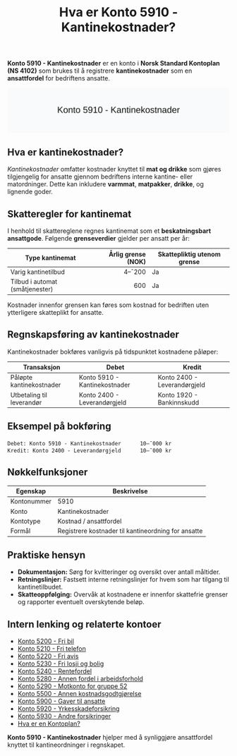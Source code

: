 ﻿---
title: "Hva er Konto 5910 - Kantinekostnader?"
seoTitle: "5910-kantinekostnader"
description: '**Konto 5910 - Kantinekostnader** er en konto i **Norsk Standard Kontoplan (NS 4102)** som brukes til å registrere **kantinekostnader** som en **ansattfordel*...'
---

**Konto 5910 - Kantinekostnader** er en konto i **Norsk Standard Kontoplan (NS 4102)** som brukes til å registrere **kantinekostnader** som en **ansattfordel** for bedriftens ansatte.

![Illustrasjon av konto 5910 Kantinekostnader](5910-kantinekostnader-image.svg)

## Hva er kantinekostnader?

*Kantinekostnader* omfatter kostnader knyttet til **mat og drikke** som gjøres tilgjengelig for ansatte gjennom bedriftens interne kantine- eller matordninger. Dette kan inkludere **varmmat**, **matpakker**, **drikke**, og lignende goder.

## Skatteregler for kantinemat

I henhold til skattereglene regnes kantinemat som et **beskatningsbart ansattgode**. Følgende **grenseverdier** gjelder per ansatt per år:

| Type kantinemat               | Årlig grense (NOK) | Skattepliktig utenom grense |
|-------------------------------|-------------------:|-----------------------------|
| Varig kantinetilbud           |            4–¯200 | Ja                          |
| Tilbud i automat (småtjenester) |              600 | Ja                          |

Kostnader innenfor grensen kan føres som kostnad for bedriften uten ytterligere skatteplikt for ansatte.

## Regnskapsføring av kantinekostnader

Kantinekostnader bokføres vanligvis på tidspunktet kostnadene påløper:

| Transaksjon                        | Debet                         | Kredit                        |
|------------------------------------|-------------------------------|-------------------------------|
| Påløpte kantinekostnader           | Konto 5910 - Kantinekostnader | Konto 2400 - Leverandørgjeld |
| Utbetaling til leverandør          | Konto 2400 - Leverandørgjeld  | Konto 1920 - Bankinnskudd    |

## Eksempel på bokføring

```plaintext
Debet: Konto 5910 - Kantinekostnader      10–¯000 kr
Kredit: Konto 2400 - Leverandørgjeld      10–¯000 kr
```

## Nøkkelfunksjoner

| Egenskap      | Beskrivelse                                         |
|---------------|-----------------------------------------------------|
| Kontonummer   | 5910                                                |
| Konto         | Kantinekostnader                                    |
| Kontotype     | Kostnad / ansattfordel                              |
| Formål        | Registrere kostnader til kantineordning for ansatte |

## Praktiske hensyn

* **Dokumentasjon:** Sørg for kvitteringer og oversikt over antall måltider.
* **Retningslinjer:** Fastsett interne retningslinjer for hvem som har tilgang til kantinetilbudet.
* **Skatteoppfølging:** Overvåk at kostnadene er innenfor skattefrie grenser og rapporter eventuelt overskytende beløp.

## Intern lenking og relaterte kontoer

* [Konto 5200 - Fri bil](/blogs/kontoplan/5200-fri-bil "Konto 5200 - Fri bil")
* [Konto 5210 - Fri telefon](/blogs/kontoplan/5210-fri-telefon "Konto 5210 - Fri telefon")
* [Konto 5220 - Fri avis](/blogs/kontoplan/5220-fri-avis "Konto 5220 - Fri avis")
* [Konto 5230 - Fri losji og bolig](/blogs/kontoplan/5230-fri-losji-og-bolig "Konto 5230 - Fri losji og bolig")
* [Konto 5240 - Rentefordel](/blogs/kontoplan/5240-rentefordel "Konto 5240 - Rentefordel")
* [Konto 5280 - Annen fordel i arbeidsforhold](/blogs/kontoplan/5280-annen-fordel-i-arbeidsforhold "Konto 5280 - Annen fordel i arbeidsforhold")
* [Konto 5290 - Motkonto for gruppe 52](/blogs/kontoplan/5290-motkonto-for-gruppe-52 "Konto 5290 - Motkonto for gruppe 52")
* [Konto 5500 - Annen kostnadsgodtgjørelse](/blogs/kontoplan/5500-annen-kostnadsgodtgjorelse "Konto 5500 - Annen kostnadsgodtgjørelse")
* [Konto 5900 - Gaver til ansatte](/blogs/kontoplan/5900-gaver-til-ansatte "Konto 5900 - Gaver til ansatte")
* [Konto 5920 - Yrkesskadeforsikring](/blogs/kontoplan/5920-yrkesskadeforsikring "Konto 5920 - Yrkesskadeforsikring")
* [Konto 5930 - Andre forsikringer](/blogs/kontoplan/5930-andre-forsikringer "Konto 5930 - Andre forsikringer")
* [Hva er en Kontoplan?](/blogs/regnskap/hva-er-kontoplan "Hva er en Kontoplan? Komplett Guide til Kontoplaner i Norsk Regnskap")

**Konto 5910 - Kantinekostnader** hjelper med å synliggjøre ansattfordel knyttet til kantineordninger i regnskapet.






